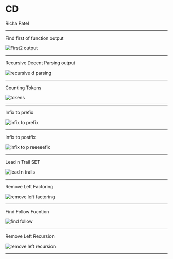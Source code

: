 # CD
Richa Patel 
**************************************************************************************************************************************************
Find first of function output

![First2 output](https://user-images.githubusercontent.com/69623096/95316177-1afdb400-08b1-11eb-8f8b-57f3c7e85cc0.png)

**************************************************************************************************************************************************

Recursive Decent Parsing output

![recursive d parsing](https://user-images.githubusercontent.com/69623096/95318944-dd028f00-08b4-11eb-92dd-4a536da47e85.PNG)


**************************************************************************************************************************************************
Counting Tokens

![tokens](https://user-images.githubusercontent.com/69623096/95319974-636ba080-08b6-11eb-8fb7-5d5e195345b6.PNG)

**************************************************************************************************************************************************

Infix to prefix

![infix to prefix](https://user-images.githubusercontent.com/69623096/95320782-9e220880-08b7-11eb-9ada-ecbbdf128565.png)

**************************************************************************************************************************************************

Infix to postfix

![infix to p reeeeefix](https://user-images.githubusercontent.com/69623096/95320898-d32e5b00-08b7-11eb-8391-18e74a743c29.png)

**************************************************************************************************************************************************

Lead n Trail SET 

![lead n trails](https://user-images.githubusercontent.com/69623096/95322942-f4447b00-08ba-11eb-91b7-83fd43a3333e.PNG)

**************************************************************************************************************************************************

Remove Left Factoring

![remove left factoring](https://user-images.githubusercontent.com/69623096/95323603-14286e80-08bc-11eb-8e3d-8d94782455ff.png)


**************************************************************************************************************************************************
Find Follow Fucntion

![find follow](https://user-images.githubusercontent.com/69623096/95324299-2656dc80-08bd-11eb-95ed-28c24af4d21c.png)

**************************************************************************************************************************************************

Remove Left Recursion


![remove left recursion](https://user-images.githubusercontent.com/69623096/95324840-f4924580-08bd-11eb-9642-7414b3bf2919.PNG)

**************************************************************************************************************************************************
